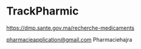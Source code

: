 # TrackPharmic




https://dmp.sante.gov.ma/recherche-medicaments




 pharmacieapplication@gmail.com
 Pharmaciehajra